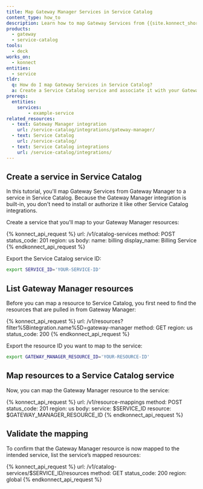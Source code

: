 ```yaml
---
title: Map Gateway Manager Services in Service Catalog
content_type: how_to
description: Learn how to map Gateway Services from {{site.konnect_short_name}} Gateway Manager in Service Catalog to visualize services across multiple Control Planes.
products:
  - gateway
  - service-catalog
tools:
  - deck
works_on:
  - konnect
entities: 
  - service
tldr:
  q: How do I map Gateway Services in Service Catalog?
  a: Create a Service Catalog service and associate it with your Gateway Manager resources to visualize Services across multiple Control Planes.
prereqs:
  entities:
    services:
        - example-service
related_resources:
  - text: Gateway Manager integration
    url: /service-catalog/integrations/gateway-manager/
  - text: Service Catalog
    url: /service-catalog/
  - text: Service Catalog integrations
    url: /service-catalog/integrations/
---
```


## Create a service in Service Catalog

In this tutorial, you'll map Gateway Services from Gateway Manager to a service in Service Catalog. Because the Gateway Manager integration is built-in, you don't need to install or authorize it like other Service Catalog integrations. 

Create a service that you'll map to your Gateway Manager resources:

<!--vale off-->
{% konnect_api_request %}
url: /v1/catalog-services
method: POST
status_code: 201
region: us
body:
  name: billing
  display_name: Billing Service
{% endkonnect_api_request %}
<!--vale on-->

Export the Service Catalog service ID:

```sh
export SERVICE_ID='YOUR-SERVICE-ID'
```

## List Gateway Manager resources

Before you can map a resource to Service Catalog, you first need to find the resources that are pulled in from Gateway Manager:

<!--vale off-->
{% konnect_api_request %}
url: /v1/resources?filter%5Bintegration.name%5D=gateway-manager
method: GET
region: us
status_code: 200
{% endkonnect_api_request %}
<!--vale on-->

Export the resource ID you want to map to the service:

```sh
export GATEWAY_MANAGER_RESOURCE_ID='YOUR-RESOURCE-ID'
```

## Map resources to a Service Catalog service

Now, you can map the Gateway Manager resource to the service:

<!--vale off-->
{% konnect_api_request %}
url: /v1/resource-mappings
method: POST
status_code: 201
region: us
body:
  service: $SERVICE_ID
  resource: $GATEWAY_MANAGER_RESOURCE_ID
{% endkonnect_api_request %}
<!--vale on-->


## Validate the mapping

To confirm that the Gateway Manager resource is now mapped to the intended service, list the service’s mapped resources:

<!--vale off-->
{% konnect_api_request %}
url: /v1/catalog-services/$SERVICE_ID/resources
method: GET
status_code: 200
region: global
{% endkonnect_api_request %}
<!--vale on-->
